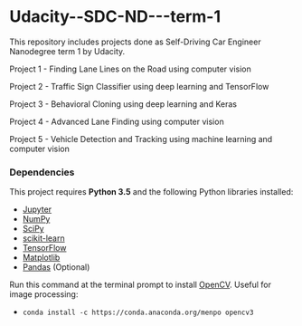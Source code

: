 # Udacity--SDC-ND---term-1
This repository includes projects done as Self-Driving Car Engineer Nanodegree term 1 by Udacity.

Project 1 - Finding Lane Lines on the Road using computer vision

Project 2 - Traffic Sign Classifier using deep learning and TensorFlow

Project 3 - Behavioral Cloning using deep learning and Keras

Project 4 - Advanced Lane Finding using computer vision

Project 5 - Vehicle Detection and Tracking using machine learning and computer vision




### Dependencies
This project requires **Python 3.5** and the following Python libraries installed:

- [Jupyter](http://jupyter.org/)
- [NumPy](http://www.numpy.org/)
- [SciPy](https://www.scipy.org/)
- [scikit-learn](http://scikit-learn.org/)
- [TensorFlow](http://tensorflow.org)
- [Matplotlib](http://matplotlib.org/)
- [Pandas](http://pandas.pydata.org/) (Optional)

Run this command at the terminal prompt to install [OpenCV](http://opencv.org/). Useful for image processing:

- `conda install -c https://conda.anaconda.org/menpo opencv3`
